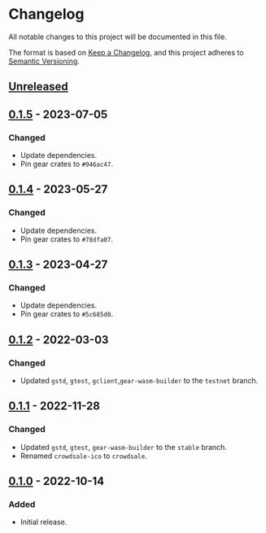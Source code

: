 # Changelog
All notable changes to this project will be documented in this file.

The format is based on [Keep a Changelog](https://keepachangelog.com/en/1.0.0/),
and this project adheres to [Semantic Versioning](https://semver.org/spec/v2.0.0.html).

## [Unreleased]

## [0.1.5] - 2023-07-05
### Changed
- Update dependencies.
- Pin gear crates to `#946ac47`.

## [0.1.4] - 2023-05-27
### Changed
- Update dependencies.
- Pin gear crates to `#78dfa07`.

## [0.1.3] - 2023-04-27
### Changed
- Update dependencies.
- Pin gear crates to `#5c685d0`.

## [0.1.2] - 2022-03-03
### Changed
- Updated `gstd`, `gtest`, `gclient`,`gear-wasm-builder` to the `testnet` branch.

## [0.1.1] - 2022-11-28
### Changed
- Updated `gstd`, `gtest`, `gear-wasm-builder` to the `stable` branch.
- Renamed `crowdsale-ico` to `crowdsale`.

## [0.1.0] - 2022-10-14
### Added
- Initial release.

[Unreleased]: https://github.com/gear-dapps/crowdsale/compare/0.1.5...HEAD
[0.1.5]: https://github.com/gear-dapps/crowdsale/compare/0.1.4...0.1.5
[0.1.4]: https://github.com/gear-dapps/crowdsale/compare/0.1.3...0.1.4
[0.1.3]: https://github.com/gear-dapps/crowdsale/compare/0.1.2...0.1.3
[0.1.2]: https://github.com/gear-dapps/crowdsale/compare/0.1.1...0.1.2
[0.1.1]: https://github.com/gear-dapps/crowdsale/compare/0.1.0...0.1.1
[0.1.0]: https://github.com/gear-dapps/crowdsale/compare/ee7cf43...0.1.0

